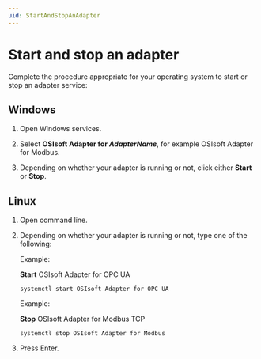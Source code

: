 ```yaml
---
uid: StartAndStopAnAdapter
---
```


# Start and stop an adapter

Complete the procedure appropriate for your operating system to start or stop an adapter service:

## Windows

1. Open Windows services.

2. Select **OSIsoft Adapter for _AdapterName_**, for example OSIsoft Adapter for Modbus.

3. Depending on whether your adapter is running or not, click either **Start** or **Stop**.

## Linux

1. Open command line.

2. Depending on whether your adapter is running or not, type one of the following:

    Example:

    **Start** OSIsoft Adapter for OPC UA

    ```cmdline
    systemctl start OSIsoft Adapter for OPC UA
    ```

    Example:

    **Stop** OSIsoft Adapter for Modbus TCP
  
      ```cmdline
      systemctl stop OSIsoft Adapter for Modbus
      ```
  
3. Press Enter.

